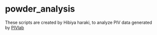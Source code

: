 # powder_analysis
These scripts are created by Hibiya haraki, to analyze PIV data generated by [PIVlab](https://jp.mathworks.com/matlabcentral/fileexchange/27659-pivlab-particle-image-velocimetry-piv-tool-with-gui)
